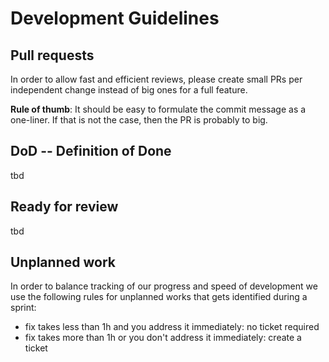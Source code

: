 # Development Guidelines

## Pull requests
In order to allow fast and efficient reviews, please create small PRs per independent change instead of big ones for a full feature. 

**Rule of thumb**: It should be easy to formulate the commit message as a one-liner. If that is not the case, then the PR is probably to big.


## DoD -- Definition of Done

tbd


## Ready for review

tbd

## Unplanned work
In order to balance tracking of our progress and speed of development we use the following rules for unplanned works that gets identified during a sprint:
* fix takes less than 1h and you address it immediately: no ticket required
* fix takes more than 1h or you don't address it immediately: create a ticket
